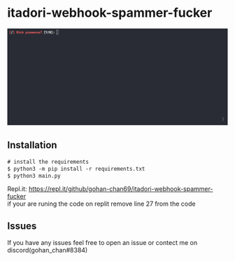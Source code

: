 # itadori-webhook-spammer-fucker
<p align="center">
<a href="https://asciinema.org/a/223115">
<img src="./prewiew.gif">
</a>
</p>

## Installation

```console
# install the requirements
$ python3 -m pip install -r requirements.txt
$ python3 main.py
```
Repl.it: https://repl.it/github/gohan-chan69/itadori-webhook-spammer-fucker                                                                                                      
if your are runing the code on replit remove line 27 from the code 
## Issues
If you have any issues feel free to open an issue or contect me on discord(gohan_chan#8384)
